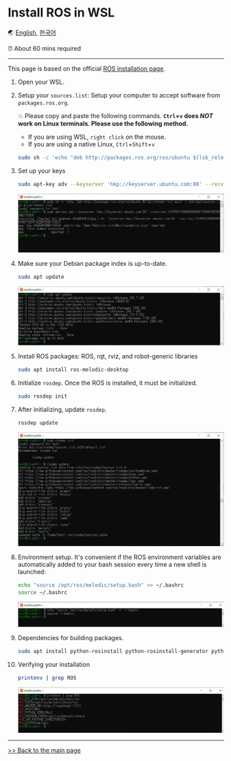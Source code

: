 # Install ROS in WSL

🌏 [English](ROS_in_WSL.md), [한국어](ROS_in_WSL.kr.md)

⏰ About 60 mins required

---

This page is based on the official [ROS installation page](http://wiki.ros.org/melodic/Installation/Ubuntu).

1. Open your WSL.
2. Setup your `sources.list`: Setup your computer to accept software from `packages.ros.org`.

    💥 Please copy and paste the following commands. **`Ctrl`+`v` does *NOT* work on Linux terminals. Please use the following method.**

    - If you are using WSL, `right click` on the mouse.
    - If you are using a native Linux, `Ctrl`+`Shift`+`v`

    ```bash
    sudo sh -c 'echo "deb http://packages.ros.org/ros/ubuntu $(lsb_release -sc) main" > /etc/apt/sources.list.d/ros-latest.list'
    ```

3. Set up your keys

    ```bash
    sudo apt-key adv --keyserver 'hkp://keyserver.ubuntu.com:80' --recv-key C1CF6E31E6BADE8868B172B4F42ED6FBAB17C654
    ```

    ![ros](/img/ros/ros01.PNG)

4. Make sure your Debian package index is up-to-date.

    ```bash
    sudo apt update
    ```

    ![ros](/img/ros/ros02.PNG)

5. Install ROS packages: ROS, rqt, rviz, and robot-generic libraries

    ```bash
    sudo apt install ros-melodic-desktop
    ```

6. Initialize `rosdep`. Once the ROS is installed, it must be initialized.

    ```bash
    sudo rosdep init
    ```

7. After initializing, update `rosdep`.

    ```bash
    rosdep update
    ```

    ![rosdep](/img/ros/ros03.PNG)

8. Environment setup. It's convenient if the ROS environment variables are automatically added to your bash session every time a new shell is launched:

    ```bash
    echo "source /opt/ros/melodic/setup.bash" >> ~/.bashrc
    source ~/.bashrc
    ```

    ![source](/img/ros/ros04.PNG)

9. Dependencies for building packages.

    ```bash
    sudo apt install python-rosinstall python-rosinstall-generator python-wstool build-essential
    ```

10. Verifying your installation

    ```bash
    printenv | grep ROS
    ```

    ![check ros](/img/ros/ros05.PNG)

---

[>> Back to the main page](/README.md)
